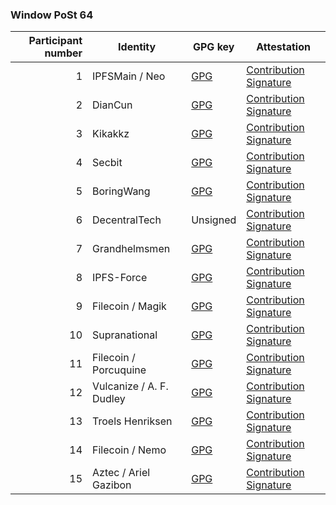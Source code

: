 ### Window PoSt 64

| Participant number | Identity | GPG key | Attestation                                                                                                                                                                                        |
| -: | --------------------- |- | ------------------------------------------------------------------------------------------------------------------------------------------------------------------------------------------------------------ |
|  1 | IPFSMain / Neo        | [GPG](https://github.com/NeoGe-IPFSMain.gpg) | [Contribution]() [Signature](https://github.com/filecoin-project/phase2-attestations/blob/0fa121e02fcef3a74b90e489b18dfff85af79c42/b288702/window-64/window_poseidon_64gib_b288702_1_small_raw.contrib.sig)  |
|  2 | DianCun               | [GPG](https://gist.github.com/wangyancun/98952c06e8382f0b868f3d2af62f7bb2) | [Contribution]() [Signature](https://github.com/filecoin-project/phase2-attestations/blob/0fa121e02fcef3a74b90e489b18dfff85af79c42/b288702/window-64/window_poseidon_64gib_b288702_2_small_raw.contrib.sig)  |
|  3 | Kikakkz               | [GPG](https://gist.githubusercontent.com/kikakkz/66d94944cc23eb66286140c359ada379/raw/8cd5873cd042863cd19efb5e8cb3befd7b0f39cf/A5D873EC002CFBC089F94AD18E2E12B117C86AA2) | [Contribution]() [Signature](https://github.com/filecoin-project/phase2-attestations/blob/0fa121e02fcef3a74b90e489b18dfff85af79c42/b288702/window-64/window_poseidon_64gib_b288702_3_small_raw.contrib.sig)  |
|  4 | Secbit                | [GPG](https://gist.github.com/p0n1/bb1731b9719212e251e510341659e625) | [Contribution]() [Signature](https://github.com/filecoin-project/phase2-attestations/blob/0fa121e02fcef3a74b90e489b18dfff85af79c42/b288702/window-64/window_poseidon_64gib_b288702_4_small_raw.contrib.sig)  |
|  5 | BoringWang            | [GPG](https://gist.github.com/pulupulu01/9567509de8adae4a18a59e9ff8089226) | [Contribution]() [Signature](https://github.com/filecoin-project/phase2-attestations/blob/0fa121e02fcef3a74b90e489b18dfff85af79c42/b288702/window-64/window_poseidon_64gib_b288702_5_small_raw.contrib.sig)  |
|  6 | DecentralTech         | Unsigned | [Contribution]() [Signature](https://github.com/filecoin-project/phase2-attestations/blob/0fa121e02fcef3a74b90e489b18dfff85af79c42/b288702/window-64/window_poseidon_64gib_b288702_6_small_raw.contrib.sig)  |
|  7 | Grandhelmsmen         | [GPG](https://gist.github.com/chenzhi201901/2dd49120717a7c9c0c0798841c22c3a0) | [Contribution]() [Signature](https://github.com/filecoin-project/phase2-attestations/blob/0fa121e02fcef3a74b90e489b18dfff85af79c42/b288702/window-64/window_poseidon_64gib_b288702_7_small_raw.contrib.sig)  |
|  8 | IPFS-Force | [GPG](https://gist.github.com/steven004/1caead397993ac6f8f12efaa0e5ab870) | [Contribution]() [Signature](https://github.com/filecoin-project/phase2-attestations/blob/0fa121e02fcef3a74b90e489b18dfff85af79c42/b288702/window-64/window_poseidon_64gib_b288702_8_small_raw.contrib.sig)  |
|  9 | Filecoin / Magik      | [GPG](https://gist.github.com/magik6k/46cdb2019d4ed7d013c1e58c8026b9bc) | [Contribution]() [Signature](https://github.com/filecoin-project/phase2-attestations/blob/0fa121e02fcef3a74b90e489b18dfff85af79c42/b288702/window-64/window_poseidon_64gib_b288702_9_small_raw.contrib.sig)  |
| 10 | Supranational         | [GPG](https://gist.github.com/simonatsn/b7834bc727ec98e2953e678beffd1ee8) | [Contribution]() [Signature](https://github.com/filecoin-project/phase2-attestations/blob/0fa121e02fcef3a74b90e489b18dfff85af79c42/b288702/window-64/window_poseidon_64gib_b288702_10_small_raw.contrib.sig) |
| 11 | Filecoin / Porcuquine | [GPG](https://keybase.io/porcuquine/pgp_keys.asc) | [Contribution]() [Signature](https://github.com/filecoin-project/phase2-attestations/blob/0fa121e02fcef3a74b90e489b18dfff85af79c42/b288702/window-64/window_poseidon_64gib_b288702_11_small_raw.contrib.sig) |
| 12 | Vulcanize / A. F. Dudley | [GPG](https://pgp.mit.edu/pks/lookup?op=get&search=0x8B803A0DEF1F5BF2) | [Contribution]() [Signature](https://github.com/filecoin-project/phase2-attestations/blob/0fa121e02fcef3a74b90e489b18dfff85af79c42/b288702/window-64/window_poseidon_64gib_b288702_12_small_raw.contrib.sig) |
| 13 | Troels Henriksen      | [GPG](https://sigkill.dk/pubkey.asc) | [Contribution]() [Signature](https://github.com/filecoin-project/phase2-attestations/blob/0fa121e02fcef3a74b90e489b18dfff85af79c42/b288702/window-64/window_poseidon_64gib_b288702_13_small_raw.contrib.sig) |
| 14 | Filecoin / Nemo       | [GPG](https://gist.github.com/cryptonemo/c3e3a120199de6c015d09709a6ef03f5) | [Contribution]() [Signature](https://github.com/filecoin-project/phase2-attestations/blob/0fa121e02fcef3a74b90e489b18dfff85af79c42/b288702/window-64/window_poseidon_64gib_b288702_14_small_raw.contrib.sig) |
| 15 | Aztec / Ariel Gazibon | [GPG](https://drive.google.com/file/d/1mEoBDniy60zWkAC07n5VHw8YjSjAewc6/view) | [Contribution]() [Signature](https://github.com/filecoin-project/phase2-attestations/blob/0fa121e02fcef3a74b90e489b18dfff85af79c42/b288702/window-64/window_poseidon_64gib_b288702_15_small_raw.contrib.sig) |
